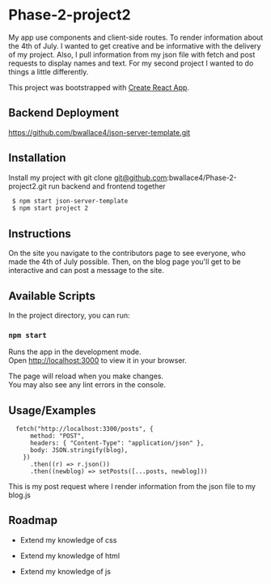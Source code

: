 # Phase-2-project2
My app use components and client-side routes. To render information about the 4th of July. I wanted to get creative and be informative with the delivery of my project. Also, I pull information from my json file with fetch and post requests to display names and text. For my second project I wanted to do things a little differently. 

This project was bootstrapped with [Create React App](https://github.com/facebook/create-react-app).

## Backend Deployment
https://github.com/bwallace4/json-server-template.git

## Installation

Install my project with git clone  git@github.com:bwallace4/Phase-2-project2.git
run backend and frontend together 

```bash
 $ npm start json-server-template
 $ npm start project 2

```

## Instructions

On the site you navigate to the contributors page to see everyone, who made the 4th of July possible. Then, on the blog page you'll get to be interactive and can post a message to the site. 


## Available Scripts

In the project directory, you can run:

### `npm start`

Runs the app in the development mode.\
Open [http://localhost:3000](http://localhost:3000) to view it in your browser.

The page will reload when you make changes.\
You may also see any lint errors in the console.

## Usage/Examples
```
  fetch("http://localhost:3300/posts", {
      method: "POST",
      headers: { "Content-Type": "application/json" },
      body: JSON.stringify(blog),
    })
      .then((r) => r.json())
      .then((newblog) => setPosts([...posts, newblog]))
```
This is my post request where I render information from the json file to my blog.js

## Roadmap

- Extend my knowledge of css

- Extend my knowledge of html

- Extend my knowledge of js






